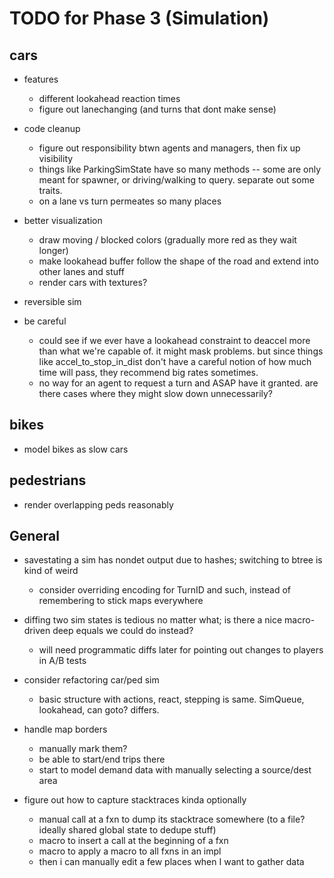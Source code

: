 # TODO for Phase 3 (Simulation)

## cars

- features
	- different lookahead reaction times
	- figure out lanechanging (and turns that dont make sense)

- code cleanup
	- figure out responsibility btwn agents and managers, then fix up visibility
	- things like ParkingSimState have so many methods -- some are only
	  meant for spawner, or driving/walking to query. separate out some
          traits.
	- on a lane vs turn permeates so many places

- better visualization
	- draw moving / blocked colors (gradually more red as they wait longer)
	- make lookahead buffer follow the shape of the road and extend into other lanes and stuff
	- render cars with textures?

- reversible sim

- be careful
	- could see if we ever have a lookahead constraint to deaccel more than
	  what we're capable of. it might mask problems. but since things like
          accel_to_stop_in_dist don't have a careful notion of how much time will pass,
          they recommend big rates sometimes.
	- no way for an agent to request a turn and ASAP have it granted. are there cases where they might slow down unnecessarily?

## bikes

- model bikes as slow cars

## pedestrians

- render overlapping peds reasonably

## General

- savestating a sim has nondet output due to hashes; switching to btree is kind of weird
	- consider overriding encoding for TurnID and such, instead of remembering to stick maps everywhere
- diffing two sim states is tedious no matter what; is there a nice macro-driven deep equals we could do instead?
	- will need programmatic diffs later for pointing out changes to players in A/B tests
- consider refactoring car/ped sim
	- basic structure with actions, react, stepping is same. SimQueue, lookahead, can goto? differs.

- handle map borders
	- manually mark them?
	- be able to start/end trips there
	- start to model demand data with manually selecting a source/dest area

- figure out how to capture stacktraces kinda optionally
	- manual call at a fxn to dump its stacktrace somewhere (to a file? ideally shared global state to dedupe stuff)
	- macro to insert a call at the beginning of a fxn
	- macro to apply a macro to all fxns in an impl
	- then i can manually edit a few places when I want to gather data
